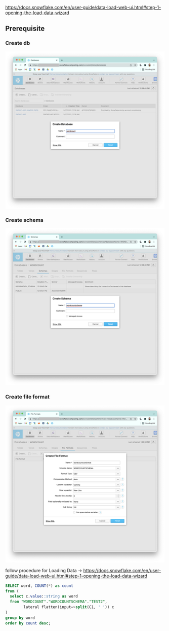 


https://docs.snowflake.com/en/user-guide/data-load-web-ui.html#step-1-opening-the-load-data-wizard

## Prerequisite

### Create db

![alt text](imgs/snowflake_create_db.png "create db")

### Create schema

![alt text](imgs/snowflake_create_schema.png "create schema")

### Create file format

![alt text](imgs/snowflake_create_fileformat.png "create file format")

follow procedure for Loading Data -> https://docs.snowflake.com/en/user-guide/data-load-web-ui.html#step-1-opening-the-load-data-wizard


```sql
SELECT word, COUNT(*) as count
from (
  select c.value::string as word 
  from "WORDCOUNT"."WORDCOUNTSCHEMA"."TEST2", 
        lateral flatten(input=>split(C1, ' ')) c
)
group by word
order by count desc;
```